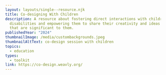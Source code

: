 ```yaml
---
layout: layouts/single--resource.njk
title: Co-designing With Children
description: A resource about fostering direct interactions with children with
  disabilities and empowering them to share their creativity and ideas in ways
  that are significant to them.
publishedYear: "2024"
thumbnailImage: /media/custombackgrounds.jpeg
thumbnailAltText: co-design session with children
topics:
  - education
types:
  - toolkit
link: https://co-design.weavly.org/
---
```

